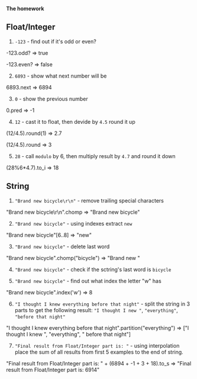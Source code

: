 **The homework**

## Float/Integer
1. `-123` - find out if it's odd or even?

-123.odd?
=> true

-123.even?
=> false

2. `6893` - show what next number will be

6893.next
=> 6894

3. `0` - show the previous number

0.pred
=> -1

4. `12` - cast it to float, then devide by `4.5` round it up

(12/4.5).round(1)
=> 2.7

(12/4.5).round
=> 3

5. `28` - call `modulo` by 6, then multiply result by `4.7` and round it down

(28%6*4.7).to_i
=> 18


## String

1. `"Brand new bicycle\r\n"` - remove trailing special characters

"Brand new bicycle\r\n".chomp
=> "Brand new bicycle"

2. `"Brand new bicycle"` - using indexes extract ` new `

"Brand new bicycle"[6..8]
=> "new"


3. `"Brand new bicycle"` - delete last word

"Brand new bicycle".chomp("bicycle")
=> "Brand new "


4. `"Brand new bicycle"` - check if the sctring's last word is `bicycle`



5. `"Brand new bicycle"` - find out what index the letter "w" has

"Brand new bicycle".index('w')
=> 8

6. `"I thought I knew everything before that night"` - split the string in 3 parts to get the following result: `"I thought I new "`, `"everything"`, `"before that night"`

"I thought I knew everything before that night".partition("everything")
=> ["I thought I knew ", "everything", " before that night"]

7. `"Final result from Float/Integer part is: "` - using interpolation place the sum of all results from first 5 examples to the end of string.

"Final result from Float/Integer part is: " + (6894 + -1 + 3 + 18).to_s
=> "Final result from Float/Integer part is: 6914"


